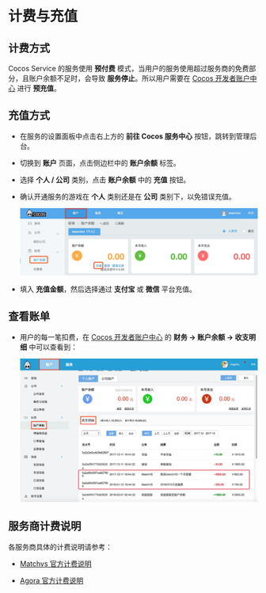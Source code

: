 # 计费与充值

## 计费方式

Cocos Service 的服务使用 **预付费** 模式，当用户的服务使用超过服务商的免费部分，且账户余额不足时，会导致 **服务停止**。所以用户需要在 [Cocos 开发者账户中心](https://account.cocos.com/) 进行 **预充值**。

## 充值方式

- 在服务的设置面板中点击右上方的 **前往 Cocos 服务中心** 按钮，跳转到管理后台。
- 切换到 **账户** 页面，点击侧边栏中的 **账户余额** 标签。
- 选择 **个人 / 公司** 类别，点击 **账户余额** 中的 **充值** 按钮。
- 确认开通服务的游戏在 **个人** 类别还是在 **公司** 类别下，以免错误充值。

    ![](image/console-balance.jpg)

- 填入 **充值金额**，然后选择通过 **支付宝** 或 **微信** 平台充值。

## 查看账单

- 用户的每一笔扣费，在 [Cocos 开发者账户中心](https://account.cocos.com/) 的 **财务 -> 账户余额 -> 收支明细** 中可以查看到：

    ![](image/console-billing.jpg)

## 服务商计费说明

各服务商具体的计费说明请参考：

- [Matchvs 官方计费说明](https://www.matchvs.com/price)

- [Agora 官方计费说明](https://docs.agora.io/cn/Voice/billing_audio?platform=All%20Platforms)
